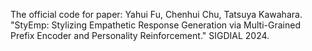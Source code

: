 The official code for paper: Yahui Fu, Chenhui Chu, Tatsuya Kawahara. "StyEmp: Stylizing Empathetic Response Generation via Multi-Grained Prefix Encoder and Personality Reinforcement." SIGDIAL 2024.
